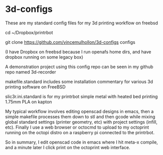 # 3d-configs
These are my standard config files for my 3d printing workflow on freebsd

cd ~/Dropbox/printrbot

git clone https://github.com/vincemulhollon/3d-configs configs

(I have Dropbox on freebsd because I run openafs home dirs, and have dropbox running on some legacy box)

A demonstration project using this config repo can be seen in my github repo named 3d-recorder

makefile.standard includes some installation commentary for various 3d printing software on FreeBSD

slic3r.ini.standard is for my printrbot simple metal with heated bed printing 1.75mm PLA on kapton

My typical workflow involves editing openscad designs in emacs, then a simple makefile processes them down to stl and then gcode while mixing global standard settings (printer geometry, etc) with project settings (infill, etc).  Finally I use a web browser or octocmd to upload to my octoprint running on the octopi distro on a raspberry pi connected to the printrbot.

So in summary, I edit openscad code in emacs where I hit meta-x compile, and a minute later I click print on the octoprint web interface.

